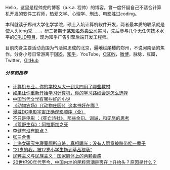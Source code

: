 Hello，这里是程帅虎的博客（a.k.a. 程帅）的博客。曾一度怀疑自己不适合计算机开发的软件工程师，热爱文学、心理学、刑法、电影胜过coding。

本科就读于郑州大学化学学院，硕士入坑计算机软件开发，两者最本质的联系就是使人头~~teng~~秃......，研二暑期于[某知名外卖公司](https://about.meituan.com/home)实习，先后参与几个无任何技术水平的[CRUD项目](https://en.wikipedia.org/wiki/HTTP_404)，现为知乎广告引擎后端开发工程师。

目前肉身主要活动范围为气活梁思成的北京，~~遍地烂尾楼~~的郑州，不说河南话的焦作。分身小号日常游离于[BBS](https://bbs.pku.edu.cn/v2/home.php)，[知乎](https://www.zhihu.com/people/Abdullah-Hanafi)，YouTube，[CSDN](https://blog.csdn.net/weixin_50850749?spm=1000.2123.3001.5343)，[微博](https://weibo.com/abdullahhanafi)，脉脉，豆瓣，Twitter，[GitHub](https://github.com/Abdullah-Hanafi)



##### 分享和推荐

- [计算机专业，你的学校从大一到大四用了哪些教材](https://www.zhihu.com/question/49465438/answer/1204499050)
- [如果让你重新开始学习计算机，你的学习路线会是怎么选择](https://www.zhihu.com/question/492545174/answer/2173833512)
- [中国当代文学有哪些好的小说](https://www.zhihu.com/question/23931133/answer/26615005)
- [《动物农场》（《动物庄园》）这本书好在哪？](https://www.zhihu.com/question/21452129/answer/417986334)
- [漫威DC电影宇宙正确观影顺序（全）](https://zhuanlan.zhihu.com/p/61522806)
- [不只是电影 ：《死亡诗社》，那些金句、训诫，和无尽的思考](https://zhuanlan.zhihu.com/p/53868283)
- [《荒野生存》：阿拉斯加之死](https://zhuanlan.zhihu.com/p/33025356)
- [李健有没有缺点？](https://www.zhihu.com/question/267157959/answer/359530933)
- [张三合集](https://www.bilibili.com/video/BV1dj411f7vb?spm_id_from=333.337.search-card.all.click&vd_source=5925754a94875c62f1e28b2f569cd1ef)
- [上海女研究生寝室厕所自杀，真相曝光：没有人愿意被脐带栓一辈子](https://zhuanlan.zhihu.com/p/540944607)
- [“21岁的我，被12岁小学生拖到草丛猥亵”](https://zhuanlan.zhihu.com/p/555037139)
- [民粹主义与民族主义：国家肌体上的两颗毒瘤](https://zhuanlan.zhihu.com/p/129119209)
- [20世纪90年代至今，中国内地的民粹思潮是否在上升抬头？原因是什么？](https://www.zhihu.com/question/20237300/answer/14438539)

